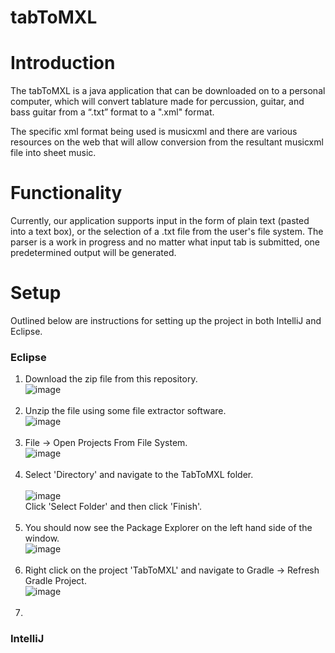 # tabToMXL

# Introduction
The tabToMXL is a java application that can be downloaded on to a personal computer, which will convert tablature made for percussion, guitar, and bass guitar from a “.txt” format to a ".xml" format.

The specific xml format being used is musicxml and there are various resources on the web that will allow conversion from the resultant musicxml file into sheet music.

# Functionality
Currently, our application supports input in the form of plain text (pasted into a text box), or the selection of a .txt file from the user's file system.
The parser is a work in progress and no matter what input tab is submitted, one predetermined output will be generated.

# Setup
Outlined below are instructions for setting up the project in both IntelliJ and Eclipse.

  ### Eclipse
  1. Download the zip file from this repository.<br />
  ![image](https://user-images.githubusercontent.com/77293069/108298248-a4c86280-716a-11eb-8faa-70209c86a642.png)<br /><br />
  2. Unzip the file using some file extractor software.<br />
  ![image](https://user-images.githubusercontent.com/77293069/108298427-f113a280-716a-11eb-9f4f-caa21bf848c2.png)<br /><br />
  3. File -> Open Projects From File System.<br /> 
  ![image](https://user-images.githubusercontent.com/77293069/108298618-4354c380-716b-11eb-84c4-ec6438cbe6fe.png)<br /><br />
  4. Select 'Directory' and navigate to the TabToMXL folder.<br />                      
  ![image](https://user-images.githubusercontent.com/77293069/108298911-bb22ee00-716b-11eb-91c3-a57dc2a175c8.png)<br />
    Click 'Select Folder' and then click 'Finish'.<br /><br />                             
  5. You should now see the Package Explorer on the left hand side of the window.<br /> 
  ![image](https://user-images.githubusercontent.com/77293069/108299292-2b317400-716c-11eb-89c3-d4977be688ed.png)<br /><br />
  6. Right click on the project 'TabToMXL' and navigate to Gradle -> Refresh Gradle Project. <br />
  ![image](https://user-images.githubusercontent.com/77293069/108299368-4dc38d00-716c-11eb-871c-232e43ad03ff.png)<br /><br />
  7. 


  
  ### IntelliJ  

